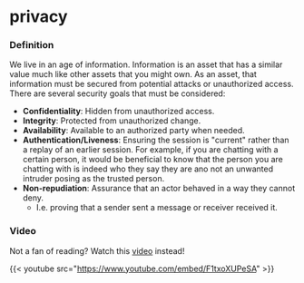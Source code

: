 # privacy

### Definition

We live in an age of information. Information is an asset that has a similar value much like other assets that you might own. As an asset, that information must be secured from potential attacks or unauthorized access. There are several security goals that must be considered:

* **Confidentiality**: Hidden from unauthorized access.
* **Integrity**: Protected from unauthorized change.
* **Availability**: Available to an authorized party when needed.
* **Authentication/Liveness**: Ensuring the session is "current" rather than a replay of an earlier session. For example, if you are chatting with a certain person, it would be beneficial to know that the person you are chatting with is indeed who they say they are ano not an unwanted intruder posing as the trusted person.
* **Non-repudiation**: Assurance that an actor behaved in a way they cannot deny.
  * I.e. proving that a sender sent a message or receiver received it.

### Video

Not a fan of reading? Watch this [video](https://www.youtube.com/watch?v=F1txoXUPeSA) instead!

\{{< youtube src="https://www.youtube.com/embed/F1txoXUPeSA" >\}}
